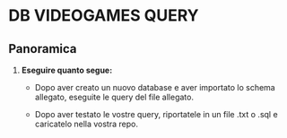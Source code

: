 # DB VIDEOGAMES QUERY

## Panoramica

1. **Eseguire quanto segue:**

   - Dopo aver creato un nuovo database e aver importato lo schema allegato, eseguite le query del file allegato.

   - Dopo aver testato le vostre query, riportatele in un file .txt o .sql e caricatelo nella vostra repo.
